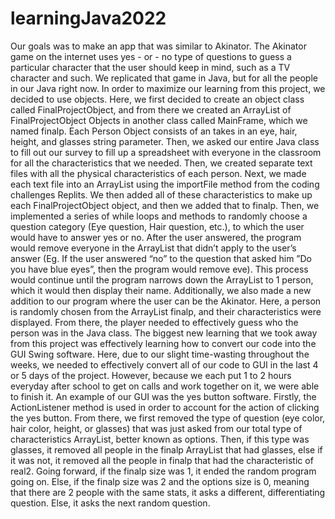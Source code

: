 # learningJava2022
  Our goals was to make an app that was similar to Akinator. The Akinator game on the internet uses yes - or - no type of questions to guess a particular character that the user should keep in mind, such as a TV character and such. We replicated that game in Java, but for all the people in our Java right now. In order to maximize our learning from this project, we decided to use objects. Here, we first decided to create an object class called FinalProjectObject, and from there we created an ArrayList of FinalProjectObject Objects in another class called MainFrame, which we named finalp. Each Person Object consists of an takes in an eye, hair, height, and glasses string parameter. Then, we asked our entire Java class to fill out our survey to fill up a spreadsheet with everyone in the classroom for all the characteristics that we needed. Then, we created separate text files with all the physical characteristics of each person. Next, we made each text file into an ArrayList using the importFile method from the coding challenges Replits. We then added all of these characteristics to make up each FinalProjectObject object, and then we added that to finalp. Then, we implemented a series of while loops and methods to randomly choose a question category (Eye question, Hair question, etc.), to which the user would have to answer yes or no. After the user answered, the program would remove everyone in the ArrayList that didn’t apply to the user’s answer (Eg. If the user answered “no” to the question that asked him ”Do you have blue eyes”, then the program would remove eve). This process would continue until the program narrows down the ArrayList to 1 person, which it would then display their name. Additionally, we also made a new addition to our program where the user can be the Akinator. Here, a person is randomly chosen from the ArrayList finalp, and their characteristics were displayed. From there, the player needed to effectively guess who the person was in the Java class.
  The biggest new learning that we took away from this project was effectively learning how to convert our code into the GUI Swing software. Here, due to our slight time-wasting throughout the weeks, we needed to effectively convert all of our code to GUI in the last 4 or 5 days of the project. However, because we each put 1 to 2 hours everyday after school to get on calls and work together on it, we were able to finish it. An example of our GUI was the yes button software. Firstly, the ActionListener method is used in order to account for the action of clicking the yes button. From there, we first removed the type of question (eye color, hair color, height, or glasses) that was just asked from our total type of characteristics ArrayList, better known as options. Then, if this type was glasses, it removed all people in the finalp ArrayList that had glasses, else if it was not, it removed all the people in finalp that had the characteristic of real2. Going forward, if the finalp size was 1, it ended the random program going on. Else, if the finalp size was 2 and the options size is 0, meaning that there are 2 people with the same stats, it asks a different, differentiating question. Else, it asks the next random question.
